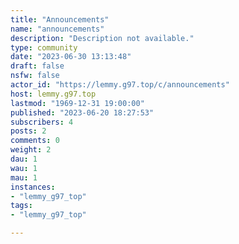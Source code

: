```yaml
---
title: "Announcements" 
name: "announcements"
description: "Description not available."
type: community
date: "2023-06-30 13:13:48"
draft: false
nsfw: false
actor_id: "https://lemmy.g97.top/c/announcements"
host: lemmy.g97.top
lastmod: "1969-12-31 19:00:00"
published: "2023-06-20 18:27:53"
subscribers: 4
posts: 2
comments: 0
weight: 2
dau: 1
wau: 1
mau: 1
instances:
- "lemmy_g97_top"
tags: 
- "lemmy_g97_top"

---
```

